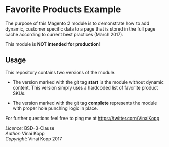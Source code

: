 # Favorite Products Example

The purpose of this Magento 2 module is to demonstrate how to add dynamic, 
customer specific data to a page that is stored in the full page cache according to current best practices (March 2017).

This module is **NOT intended for production**!

## Usage

This repository contains two versions of the module.

* The version marked with the git tag **start** is the module without dynamic content.
  This version simply uses a hardcoded list of favorite product SKUs.

* The version marked with the git tag **complete** represents the module with
  proper hole punching logic in place.
  
For further questions feel free to ping me at https://twitter.com/VinaiKopp

*Licence:* BSD-3-Clause  
*Author:* Vinai Kopp  
*Copyright:* Vinai Kopp 2017

